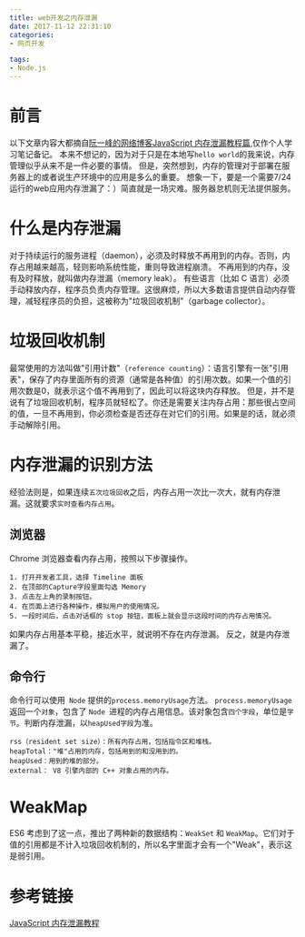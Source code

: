 ```yaml
---
title: web开发之内存泄漏
date: 2017-11-12 22:31:10
categories:
- 网页开发

tags:
- Node.js
---
```

# 前言
以下文章内容大都摘自[阮一峰的网络博客JavaScript 内存泄漏教程篇](http://www.ruanyifeng.com/blog/2017/04/memory-leak.html),仅作个人学习笔记备记。
本来不想记的，因为对于只是在本地写`hello world`的我来说，内存管理似乎从来不是一件必要的事情。
但是，突然想到，内存的管理对于部署在服务器上的或者说生产环境中的应用是多么的重要。
想象一下，要是一个需要7/24运行的web应用内存泄漏了：）简直就是一场灾难。服务器怠机则无法提供服务。

<!-- more -->
# 什么是内存泄漏
对于持续运行的服务进程（daemon），必须及时释放不再用到的内存。否则，内存占用越来越高，轻则影响系统性能，重则导致进程崩溃。
不再用到的内存，没有及时释放，就叫做内存泄漏（memory leak）。
有些语言（比如 C 语言）必须手动释放内存，程序员负责内存管理。这很麻烦，所以大多数语言提供自动内存管理，减轻程序员的负担，这被称为"垃圾回收机制"（garbage collector）。

# 垃圾回收机制
最常使用的方法叫做"引用计数"（`reference counting`）：语言引擎有一张"引用表"，保存了内存里面所有的资源（通常是各种值）的引用次数。如果一个值的引用次数是0，就表示这个值不再用到了，因此可以将这块内存释放。
但是，并不是说有了垃圾回收机制，程序员就轻松了。你还是需要关注内存占用：那些很占空间的值，一旦不再用到，你必须检查是否还存在对它们的引用。如果是的话，就必须手动解除引用。

# 内存泄漏的识别方法
经验法则是，如果连续`五次垃圾回收`之后，内存占用一次比一次大，就有内存泄漏。这就要求`实时查看内存占用`。
## 浏览器
Chrome 浏览器查看内存占用，按照以下步骤操作。
```
1. 打开开发者工具，选择 Timeline 面板
2. 在顶部的Capture字段里面勾选 Memory
3. 点击左上角的录制按钮。
4. 在页面上进行各种操作，模拟用户的使用情况。
5. 一段时间后，点击对话框的 stop 按钮，面板上就会显示这段时间的内存占用情况。
```
如果内存占用基本平稳，接近水平，就说明不存在内存泄漏。
反之，就是内存泄漏了。

## 命令行
命令行可以使用` Node` 提供的`process.memoryUsage`方法。
`process.memoryUsage`返回一个`对象`，包含了 `Node `进程的内存占用信息。该对象包含`四个字段`，单位是`字节`。判断内存泄漏，以`heapUsed字段`为准。
```
rss（resident set size）：所有内存占用，包括指令区和堆栈。
heapTotal："堆"占用的内存，包括用到的和没用到的。
heapUsed：用到的堆的部分。
external： V8 引擎内部的 C++ 对象占用的内存。
```
# WeakMap
ES6 考虑到了这一点，推出了两种新的数据结构：`WeakSet` 和 `WeakMap`。它们对于值的引用都是不计入垃圾回收机制的，所以名字里面才会有一个"Weak"，表示这是弱引用。

# 参考链接
[JavaScript 内存泄漏教程](http://www.ruanyifeng.com/blog/2017/04/memory-leak.html)